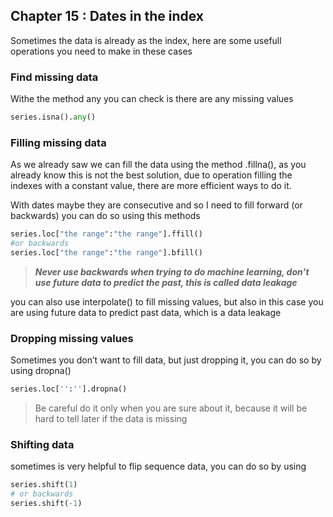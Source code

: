 ## Chapter 15 : Dates in the index

Sometimes the data is already as the index, here are some usefull operations you need to make in these cases 

### Find missing data

Withe the method any you can check is there are any missing values

```python
series.isna().any()
```

### Filling missing data

As we already saw we can fill the data using the method .fillna(), as you already know this is not the best solution, due to operation filling the indexes with a constant value, there are more efficient ways to do it.

With dates maybe they are consecutive and so I need to fill forward (or backwards) you can do so using this methods

```python
series.loc["the range":"the range"].ffill()
#or backwards
series.loc["the range":"the range"].bfill()
```

> ***Never use backwards when trying to do machine learning, don’t use future data to predict the past, this is called data leakage***
> 

you can also use interpolate() to fill missing values, but also in this case you are using future data to predict past data, which is a data leakage

### Dropping missing values

Sometimes you don’t want to fill data, but just dropping it, you can do so by using dropna()

```python
series.loc['':''].dropna()
```

> Be careful do it only when you are sure about it, because it will be hard to tell later if the data is missing
> 

### Shifting data

sometimes is very helpful to flip sequence data, you can do so by using

```python
series.shift(1)
# or backwards
series.shift(-1)
```